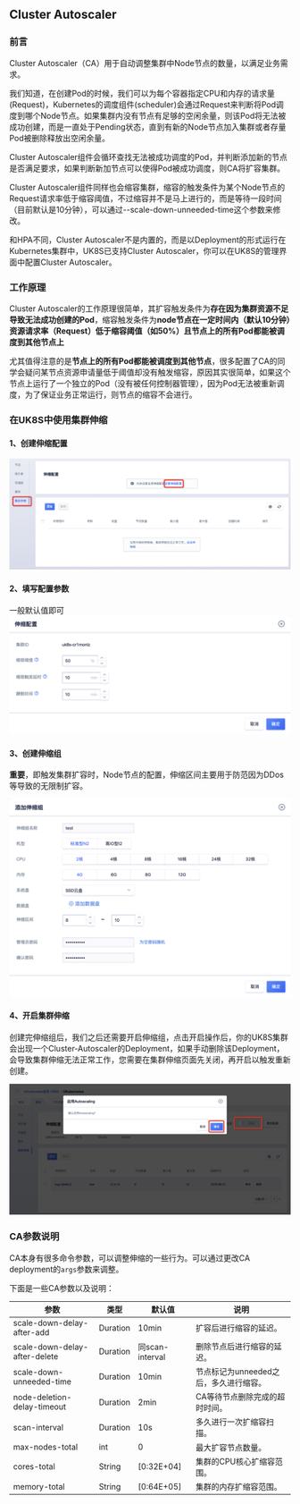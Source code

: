## Cluster Autoscaler

### 前言

Cluster Autoscaler（CA）用于自动调整集群中Node节点的数量，以满足业务需求。

我们知道，在创建Pod的时候，我们可以为每个容器指定CPU和内存的请求量(Request)，Kubernetes的调度组件(scheduler)会通过Request来判断将Pod调度到哪个Node节点。如果集群内没有节点有足够的空闲余量，则该Pod将无法被成功创建，而是一直处于Pending状态，直到有新的Node节点加入集群或者存量Pod被删除释放出空闲余量。

Cluster Autoscaler组件会循环查找无法被成功调度的Pod，并判断添加新的节点是否满足要求，如果判断新加节点可以使得Pod被成功调度，则CA将扩容集群。

Cluster
Autoscaler组件同样也会缩容集群，缩容的触发条件为某个Node节点的Request请求率低于缩容阈值，不过缩容并不是马上进行的，而是等待一段时间（目前默认是10分钟），可以通过--scale-down-unneeded-time这个参数来修改。

和HPA不同，Cluster Autoscaler不是内置的，而是以Deployment的形式运行在Kubernetes集群中，UK8S已支持Cluster
Autoscaler，你可以在UK8S的管理界面中配置Cluster Autoscaler。

### 工作原理

Cluster
Autoscaler的工作原理很简单，其扩容触发条件为**存在因为集群资源不足导致无法成功创建的Pod**，缩容触发条件为**node节点在一定时间内（默认10分钟）资源请求率（Request）低于缩容阈值（如50%）且节点上的所有Pod都能被调度到其他节点上**

尤其值得注意的是**节点上的所有Pod都能被调度到其他节点**，很多配置了CA的同学会疑问某节点资源申请量低于阈值却没有触发缩容，原因其实很简单，如果这个节点上运行了一个独立的Pod（没有被任何控制器管理），因为Pod无法被重新调度，为了保证业务正常运行，则节点的缩容不会进行。

### 在UK8S中使用集群伸缩

#### 1、创建伸缩配置

![](/images/administercluster/autoscaling/wechatworkscreenshot_120eae74-0e91-463b-8c78-20c513f2c0a9.png)

#### 2、填写配置参数

一般默认值即可 ![](/images/administercluster/autoscaling/2.png)

#### 3、创建伸缩组

**重要**，即触发集群扩容时，Node节点的配置，伸缩区间主要用于防范因为DDos等导致的无限制扩容。

![](/images/administercluster/autoscaling/3.png)

#### 4、开启集群伸缩

创建完伸缩组后，我们之后还需要开启伸缩组，点击开启操作后，你的UK8S集群会出现一个Cluster-Autoscaler的Deployment，如果手动删除该Deployment，会导致集群伸缩无法正常工作，您需要在集群伸缩页面先关闭，再开启以触发重新创建。

![](/images/administercluster/autoscaling/4.png)

### CA参数说明

CA本身有很多命令参数，可以调整伸缩的一些行为。可以通过更改CA deployment的`args`参数来调整。

下面是一些CA参数以及说明：

| 参数                          | 类型     | 默认值          | 说明                                   |
| ----------------------------- | -------- | --------------- | -------------------------------------- |
| scale-down-delay-after-add    | Duration | 10min           | 扩容后进行缩容的延迟。                 |
| scale-down-delay-after-delete | Duration | 同scan-interval | 删除节点后进行缩容的延迟。             |
| scale-down-unneeded-time      | Duration | 10min           | 节点标记为unneeded之后，多久进行缩容。 |
| node-deletion-delay-timeout   | Duration | 2min            | CA等待节点删除完成的超时时间。         |
| scan-interval                 | Duration | 10s             | 多久进行一次扩缩容扫描。               |
| max-nodes-total               | int      | 0               | 最大扩容节点数量。                     |
| cores-total                   | String   | [0:32E+04]      | 集群的CPU核心扩缩容范围。              |
| memory-total                  | String   | [0:64E+05]      | 集群的内存扩缩容范围。                 |

